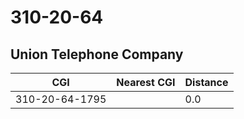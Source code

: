 # 310-20-64
## Union Telephone Company


| CGI | Nearest CGI | Distance |
|-----|-------------|----------|
| 310-20-64-1795 |  | 0.0 |
